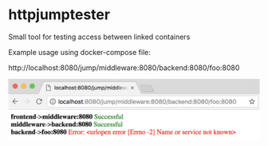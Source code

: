 # httpjumptester
Small tool for testing access between linked containers

Example usage using docker-compose file:

http://localhost:8080/jump/middleware:8080/backend:8080/foo:8080

![Example Response](example.png)
